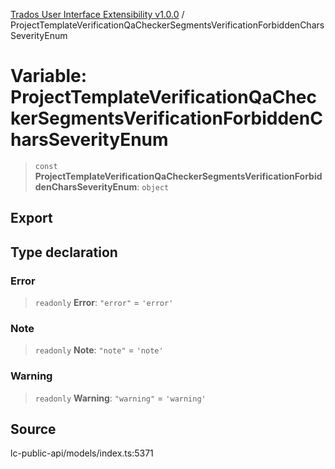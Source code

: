 [Trados User Interface Extensibility v1.0.0](../wiki/globals) / ProjectTemplateVerificationQaCheckerSegmentsVerificationForbiddenCharsSeverityEnum

# Variable: ProjectTemplateVerificationQaCheckerSegmentsVerificationForbiddenCharsSeverityEnum

> `const` **ProjectTemplateVerificationQaCheckerSegmentsVerificationForbiddenCharsSeverityEnum**: `object`

## Export

## Type declaration

### Error

> `readonly` **Error**: `"error"` = `'error'`

### Note

> `readonly` **Note**: `"note"` = `'note'`

### Warning

> `readonly` **Warning**: `"warning"` = `'warning'`

## Source

lc-public-api/models/index.ts:5371
